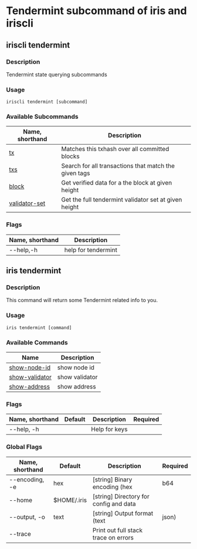# Tendermint subcommand of iris and iriscli

## iriscli tendermint

### Description

Tendermint state querying subcommands

### Usage

```
iriscli tendermint [subcommand]
```

### Available Subcommands

| Name, shorthand | Description        |
| --------------- | -------------------------- |
| [tx](tx.md)     |  Matches this txhash over all committed blocks           |  
| [txs](txs.md)   | Search for all transactions that match the given tags  |                            
| [block](block.md)| 	Get verified data for a the block at given height    |   
| [validator-set](validator-set.md) | Get the full tendermint validator set at given height  |   

### Flags

|Name, shorthand|Description|
|---			|---		|
|--help,-h		|help for tendermint|


## iris tendermint

### Description

This command will return some Tendermint related info to you. 

### Usage

```shell
iris tendermint [command]
```

### Available Commands

| Name                    | Description                                                                                  |
| ----------------------- | -------------------------------------------------------------------------------------------- |
| [show-node-id](show-node-id.md) | show node id |
| [show-validator](show-validator.md) | show validator |
| [show-address](show-address.md) |     show address  |

### Flags

| Name, shorthand | Default | Description   | Required |
| --------------- | ------- | ------------- | -------- |
| --help, -h      |         | Help for keys |          |

### Global Flags

| Name, shorthand | Default        | Description                            | Required |
| --------------- | -------------- | -------------------------------------- | -------- |
| --encoding, -e  | hex            | [string] Binary encoding (hex|b64|btc) |          |
| --home          | $HOME/.iris    | [string] Directory for config and data |          |
| --output, -o    | text           | [string] Output format (text|json)     |          |
| --trace         |                | Print out full stack trace on errors   |          |

